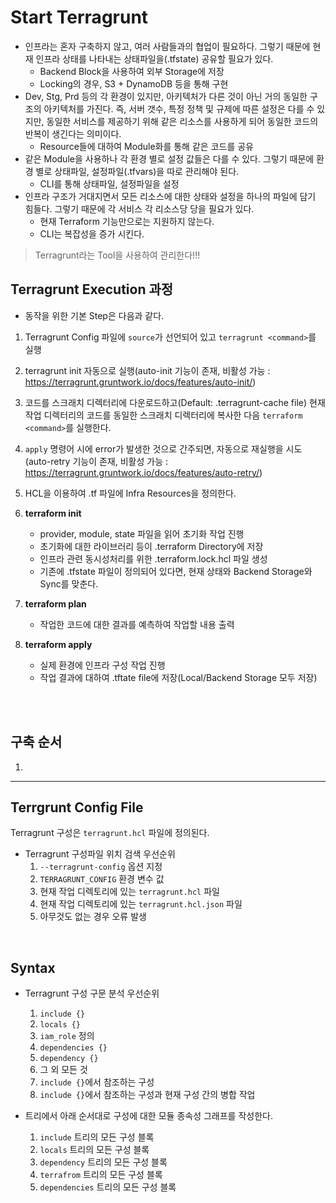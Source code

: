 # Start Terragrunt
* 인프라는 혼자 구축하지 않고, 여러 사람들과의 협업이 필요하다. 그렇기 때문에 현재 인프라 상태를 나타내는 상태파일을(.tfstate) 공유할 필요가 있다.
    * Backend Block을 사용하여 외부 Storage에 저장
    * Locking의 경우, S3 + DynamoDB 등을 통해 구현 
* Dev, Stg, Prd 등의 각 환경이 있지만, 아키텍처가 다른 것이 아닌 거의 동일한 구조의 아키텍처를 가진다. 즉, 서버 갯수, 특정 정책 및 규제에 따른 설정은 다를 수 있지만, 동일한 서비스를 제공하기 위해 같은 리소스를 사용하게 되어 동일한 코드의 반복이 생긴다는 의미이다.
    * Resource들에 대하여 Module화를 통해 같은 코드를 공유
* 같은 Module을 사용하나 각 환경 별로 설정 값들은 다를 수 있다. 그렇기 때문에 환경 별로 상태파일, 설정파일(.tfvars)을 따로 관리해야 된다.
    * CLI를 통해 상태파일, 설정파일을 설정
* 인프라 구조가 거대지면서 모든 리소스에 대한 상태와 설정을 하나의 파일에 담기 힘들다. 그렇기 때문에 각 서비스 각 리소스당 당을 필요가 있다.
    * 현재 Terraform 기능만으로는 지원하지 않는다.
    * CLI는 복잡성을 증가 시킨다.
> Terragrunt라는 Tool을 사용하여 관리한다!!!

## Terragrunt Execution 과정
* 동작을 위한 기본 Step은 다음과 같다.
1) Terragrunt Config 파일에 ```source```가 선언되어 있고 ```terragrunt <command>```를 실행
2) terragrunt init 자동으로 실행(auto-init 기능이 존재, 비활성 가능 : https://terragrunt.gruntwork.io/docs/features/auto-init/)
3) 코드를 스크래치 디렉터리에 다운로드하고(Default: .terragrunt-cache file) 현재 작업 디렉터리의 코드를 동일한 스크래치 디렉터리에 복사한 다음 ```terraform <command>```를 실행한다.
4) ```apply``` 명령어 시에 error가 발생한 것으로 간주되면, 자동으로 재실행을 시도(auto-retry 기능이 존재, 비활성 가능 : https://terragrunt.gruntwork.io/docs/features/auto-retry/)


2) HCL을 이용하여 .tf 파일에 Infra Resources을 정의한다.
3) __terraform init__
    * provider, module, state 파일을 읽어 초기화 작업 진행
    * 초기화에 대한 라이브러리 등이 .terraform Directory에 저장
    * 인프라 관련 동시성처리를 위한 .terraform.lock.hcl 파일 생성
    * 기존에 .tfstate 파일이 정의되어 있다면, 현재 상태와 Backend Storage와 Sync를 맞춘다.
4) __terraform plan__
    * 작업한 코드에 대한 결과를 예측하여 작업할 내용 출력
5) __terraform apply__
    * 실제 환경에 인프라 구성 작업 진행
    * 작업 결과에 대하여 .tftate file에 저장(Local/Backend Storage 모두 저장)
</br>
</br>


## 구축 순서
1. 

---
## Terrgrunt Config File
Terragrunt 구성은 ```terragrunt.hcl``` 파일에 정의된다.
* Terragrunt 구성파일 위치 검색 우선순위
    1. ```--terragrunt-config``` 옵션 지정
    2. ```TERRAGRUNT_CONFIG``` 환경 변수 값
    3. 현재 작업 디렉토리에 있는 ```terragrunt.hcl``` 파일
    4. 현재 작업 디렉토리에 있는 ```terragrunt.hcl.json``` 파일
    5. 아무것도 없는 경우 오류 발생
</br>


## Syntax
* Terragrunt 구성 구문 분석 우선순위
    1. ```include {}```
    2. ```locals {}``` 
    3. ```iam_role``` 정의
    4. ```dependencies {}```
    5. ```dependency {}```
    6. 그 외 모든 것
    7. ```include {}```에서 참조하는 구성
    8. ```include {}```에서 참조하는 구성과 현재 구성 간의 병합 작업

* 트리에서 아래 순서대로 구성에 대한 모듈 종속성 그래프를 작성한다.
    1. ```include``` 트리의 모든 구성 블록
    2. ```locals``` 트리의 모든 구성 블록
    3. ```dependency``` 트리의 모든 구성 블록
    4. ```terrafrom``` 트리의 모든 구성 블록
    5. ```dependencies``` 트리의 모든 구성 블록

</br>
</br>
